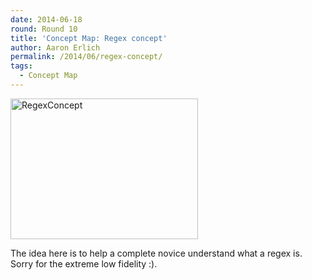 ```yaml
---
date: 2014-06-18
round: Round 10
title: 'Concept Map: Regex concept'
author: Aaron Erlich
permalink: /2014/06/regex-concept/
tags:
  - Concept Map
---
```

[<img class="alignnone size-medium wp-image-7753" alt="RegexConcept" src="http://files.software-carpentry.org/training-course/2014/06/RegexConcept-300x225.jpg" width="300" height="225" />][1]

The idea here is to help a complete novice understand what a regex is. Sorry for the extreme low fidelity :).

&nbsp;

 [1]: http://files.software-carpentry.org/training-course/2014/06/RegexConcept.jpg
